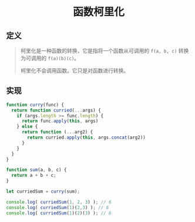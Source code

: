 # <center>函数柯里化</center>

## 定义

> 柯里化是一种函数的转换，它是指将一个函数从可调用的 `f(a, b, c)` 转换为可调用的 `f(a)(b)(c)`。
>
> 柯里化不会调用函数。它只是对函数进行转换。

## 实现

```js
function curry(func) {
  return function curried(...args) {
    if (args.length >= func.length) {
      return func.apply(this, args)
    } else {
      return function (...arg2) {
        return curried.apply(this, args.concat(arg2))
      }
    }
  }
}

function sum(a, b, c) {
  return a + b + c;
}

let curriedSum = curry(sum);

console.log( curriedSum(1, 2, 3) ); // 6
console.log( curriedSum(1)(2,3) ); // 6
console.log( curriedSum(1)(2)(3) ); // 6
```

